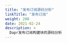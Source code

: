 ```yaml
---
title: "发布订阅源码分析"
linkTitle: "发布订阅"
weight: 200
date: 2021-02-24
description: >
  Dapr发布订阅构建块的源码分析
---
```




